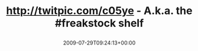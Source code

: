 ---
retweeted: false
source: <a href="http://twitter.com" rel="nofollow">Twitter Web Client</a>
entities:
  hashtags:
  - text: freakstock
    indices:
    - '38'
    - '49'
  symbols: []
  user_mentions: []
  urls: []
display_text_range:
- '0'
- '55'
favorite_count: '0'
id_str: '2906992081'
truncated: false
retweet_count: '0'
id: '2906992081'
created_at: Wed Jul 29 09:24:13 +0000 2009
favorited: false
full_text: 'http://twitpic.com/c05ye - A.k.a. the #freakstock shelf'
lang: en
tags:
- freakstock
- pesos/twitter
date: '2009-07-29T09:24:13+00:00'
src: https://twitter.com/bascht/status/2906992081
original_url: https://twitter.com/bascht/status/2906992081
type: twitter_tweet
text: 'http://twitpic.com/c05ye - A.k.a. the #freakstock shelf'
title: 'http://twitpic.com/c05ye - A.k.a. the #freakstock shelf

  '

---